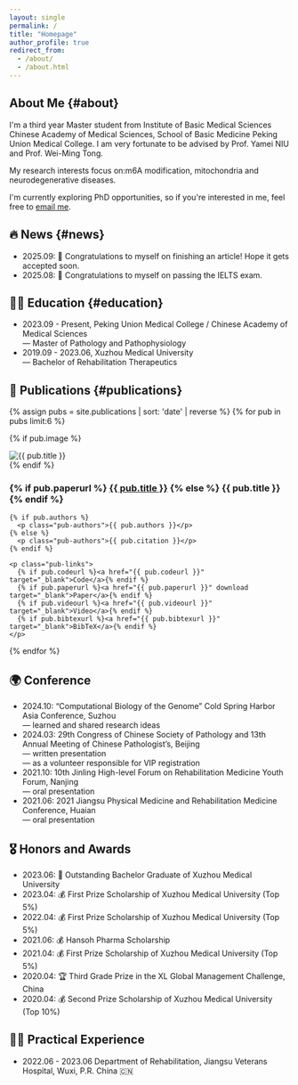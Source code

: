 ```yaml
---
layout: single
permalink: /
title: "Homepage"
author_profile: true
redirect_from: 
  - /about/
  - /about.html
---
```


## About Me {#about}
I'm a third year Master student from Institute of Basic Medical Sciences Chinese Academy of Medical Sciences, School of Basic Medicine Peking Union Medical College. I am very fortunate to be advised by Prof. Yamei NIU and Prof. Wei-Ming Tong.
    
My research interests focus on:m6A modification, mitochondria and neurodegenerative diseases. 

I'm currently exploring PhD opportunities, so if you're interested in me, feel free to [email me](mailto:fyjjade5525@gmail.com).

## 🔥 News {#news}
- 2025.09: 🎉 Congratulations to myself on finishing an article! Hope it gets accepted soon.
- 2025.08: 🎉 Congratulations to myself on passing the IELTS exam.
  
## 🧑‍🎓 Education {#education}
- 2023.09 - Present, Peking Union Medical College / Chinese Academy of Medical Sciences <br>
  — Master of Pathology and Pathophysiology
- 2019.09 - 2023.06, Xuzhou Medical University <br>
  — Bachelor of Rehabilitation Therapeutics

## 📄 Publications {#publications}
{% assign pubs = site.publications | sort: 'date' | reverse %}
{% for pub in pubs limit:6 %}
<div class="pub-item">

  {% if pub.image %}
  <div class="pub-thumb">
    <img src="{{ pub.image | relative_url }}" alt="{{ pub.title }}">
  </div>
  {% endif %}

  <div class="pub-body">
    <h3 class="pub-title">
      {% if pub.paperurl %}
        <a href="{{ pub.paperurl }}" target="_blank">{{ pub.title }}</a>
      {% else %}
        {{ pub.title }}
      {% endif %}
    </h3>

    {% if pub.authors %}
      <p class="pub-authors">{{ pub.authors }}</p>
    {% else %}
      <p class="pub-authors">{{ pub.citation }}</p>
    {% endif %}

    <p class="pub-links">
      {% if pub.codeurl %}<a href="{{ pub.codeurl }}" target="_blank">Code</a>{% endif %}
      {% if pub.paperurl %}<a href="{{ pub.paperurl }}" download target="_blank">Paper</a>{% endif %}
      {% if pub.videourl %}<a href="{{ pub.videourl }}" target="_blank">Video</a>{% endif %}
      {% if pub.bibtexurl %}<a href="{{ pub.bibtexurl }}" target="_blank">BibTeX</a>{% endif %}
    </p>
  </div>

</div>
{% endfor %}

## 🌍 Conference
- 2024.10: “Computational Biology of the Genome” Cold Spring Harbor Asia Conference, Suzhou  
  — learned and shared research ideas
- 2024.03: 29th Congress of Chinese Society of Pathology and 13th Annual Meeting of Chinese Pathologist’s, Beijing  
  — written presentation  
  — as a volunteer responsible for VIP registration
- 2021.10: 10th Jinling High-level Forum on Rehabilitation Medicine Youth Forum, Nanjing  
  — oral presentation
- 2021.06: 2021 Jiangsu Physical Medicine and Rehabilitation Medicine Conference, Huaian  
  — oral presentation

## 🎖️ Honors and Awards  
- 2023.06: 🌟 Outstanding Bachelor Graduate of Xuzhou Medical University
- 2023.04: 💰 First Prize Scholarship of Xuzhou Medical University (Top 5%)
- 2022.04: 💰 First Prize Scholarship of Xuzhou Medical University (Top 5%)
- 2021.06: 💰 Hansoh Pharma Scholarship
- 2021.04: 💰 First Prize Scholarship of Xuzhou Medical University (Top 5%)
- 2020.04: 🏆 Third Grade Prize in the XL Global Management Challenge, China
- 2020.04: 💰 Second Prize Scholarship of Xuzhou Medical University (Top 10%)

## 👩‍💻 Practical Experience
- 2022.06 - 2023.06 Department of Rehabilitation, Jiangsu Veterans Hospital, Wuxi, P.R. China 🇨🇳 

